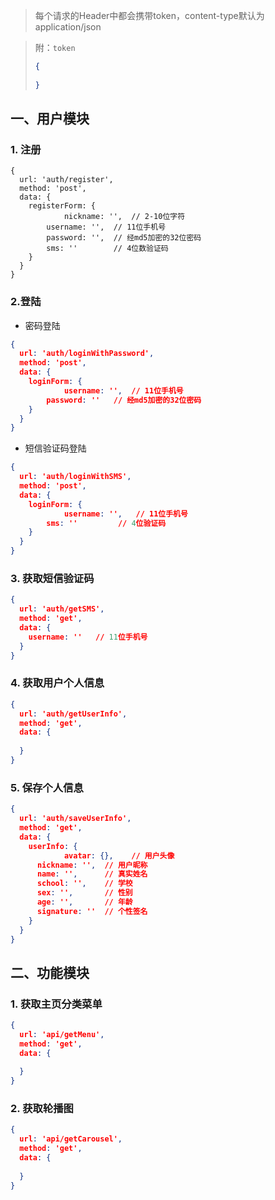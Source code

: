 > 每个请求的Header中都会携带token，content-type默认为application/json

> 附：`token` 
>
> ```json
> {
>   
> }
> ```



## 一、用户模块

### 1. 注册

```
{
  url: 'auth/register',
  method: 'post',
  data: {
    registerForm: {
			nickname: '',  // 2-10位字符
    	username: '',  // 11位手机号
    	password: '',  // 经md5加密的32位密码
    	sms: ''        // 4位数验证码
    }
  }
}
```



### 2.登陆

+ 密码登陆

```json
{
  url: 'auth/loginWithPassword',
  method: 'post',
  data: {
    loginForm: {
			username: '',  // 11位手机号
    	password: ''   // 经md5加密的32位密码
    } 
  }
}
```

+ 短信验证码登陆

```json
{
  url: 'auth/loginWithSMS',
  method: 'post',
  data: {
    loginForm: {
			username: '',   // 11位手机号
    	sms: ''         // 4位验证码
    }
  }
}
```



### 3. 获取短信验证码

```json
{
  url: 'auth/getSMS',
  method: 'get',
  data: {
    username: ''   // 11位手机号
  }
}
```



### 4. 获取用户个人信息

```json
{
  url: 'auth/getUserInfo',
  method: 'get',
  data: {
    
  }
}
```



### 5. 保存个人信息

```json
{
  url: 'auth/saveUserInfo',
  method: 'get',
  data: {
    userInfo: {
			avatar: {},    // 用户头像
      nickname: '',  // 用户昵称
      name: '',      // 真实姓名
      school: '',    // 学校
      sex: '',       // 性别
      age: '',       // 年龄
      signature: ''  // 个性签名
    }
  }
}
```



## 二、功能模块

### 1. 获取主页分类菜单

```json
{
  url: 'api/getMenu',
  method: 'get',
  data: {
    
  }
}
```



### 2. 获取轮播图

```json
{
  url: 'api/getCarousel',
  method: 'get',
  data: {
    
  }
}
```

